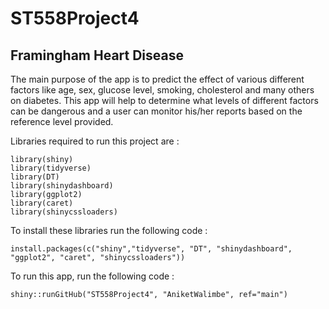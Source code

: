# ST558Project4

## Framingham Heart Disease 

The main purpose of the app is to predict the effect of various different factors like age, sex, glucose level, smoking, cholesterol and many others on diabetes. This app will help to determine what levels of different factors can be dangerous and a user can monitor his/her reports based on the reference level provided. 

Libraries required to run this project are : 
```{r}
library(shiny)
library(tidyverse)
library(DT)
library(shinydashboard)
library(ggplot2)
library(caret)
library(shinycssloaders)
```

To install these libraries run the following code : 

```{r}
install.packages(c("shiny","tidyverse", "DT", "shinydashboard", "ggplot2", "caret", "shinycssloaders"))
```

To run this app, run the following code : 

```{r}
shiny::runGitHub("ST558Project4", "AniketWalimbe", ref="main")
```
